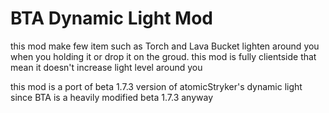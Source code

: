# BTA Dynamic Light Mod

this mod make few item such as Torch and Lava Bucket lighten around you when you holding it or drop it on the groud. this mod is fully clientside that mean it doesn't increase light level around you

this mod is a port of beta 1.7.3 version of atomicStryker's dynamic light since BTA is a heavily modified beta 1.7.3 anyway

